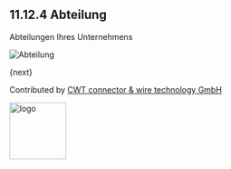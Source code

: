 ## 11.12.4 Abteilung

Abteilungen Ihres Unternehmens

<img class="screenshot" alt="Abteilung" src="{{docs_base_url}}/assets/img/human-resources/department.png">

{next}

Contributed by <A HREF="http://www.cwt-kabel.de">CWT connector & wire technology GmbH</A>

<A HREF="http://www.cwt-kabel.de"><IMG alt="logo" src="http://www.cwt-assembly.com/sites/all/images/logo.png" height=100></A>
